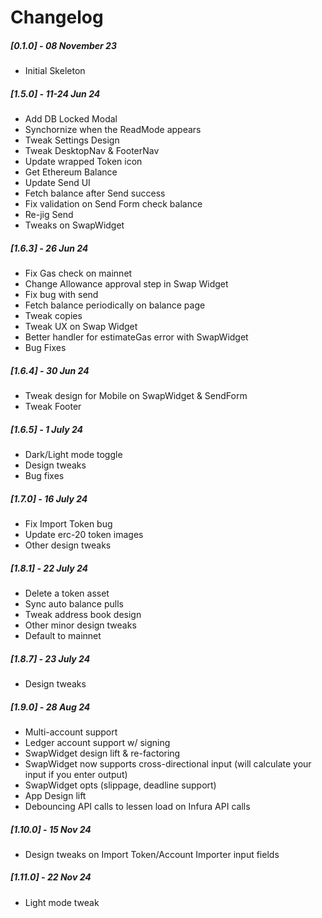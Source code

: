 # Changelog

##### [0.1.0] - 08 November 23

- Initial Skeleton

##### [1.5.0] - 11-24 Jun 24

- Add DB Locked Modal
- Synchornize when the ReadMode appears
- Tweak Settings Design
- Tweak DesktopNav & FooterNav
- Update wrapped Token icon
- Get Ethereum Balance
- Update Send UI
- Fetch balance after Send success
- Fix validation on Send Form check balance
- Re-jig Send
- Tweaks on SwapWidget

##### [1.6.3] - 26 Jun 24

- Fix Gas check on mainnet
- Change Allowance approval step in Swap Widget
- Fix bug with send
- Fetch balance periodically on balance page
- Tweak copies
- Tweak UX on Swap Widget
- Better handler for estimateGas error with SwapWidget
- Bug Fixes

##### [1.6.4] - 30 Jun 24

- Tweak design for Mobile on SwapWidget & SendForm
- Tweak Footer

##### [1.6.5] - 1 July 24

- Dark/Light mode toggle
- Design tweaks
- Bug fixes

##### [1.7.0] - 16 July 24

- Fix Import Token bug
- Update erc-20 token images
- Other design tweaks

##### [1.8.1] - 22 July 24

- Delete a token asset
- Sync auto balance pulls
- Tweak address book design
- Other minor design tweaks
- Default to mainnet

##### [1.8.7] - 23 July 24

- Design tweaks

##### [1.9.0] - 28 Aug 24

- Multi-account support
- Ledger account support w/ signing
- SwapWidget design lift & re-factoring
- SwapWidget now supports cross-directional input (will calculate your input if you enter output)
- SwapWidget opts (slippage, deadline support)
- App Design lift
- Debouncing API calls to lessen load on Infura API calls

##### [1.10.0] - 15 Nov 24

- Design tweaks on Import Token/Account Importer input fields

##### [1.11.0] - 22 Nov 24

- Light mode tweak
